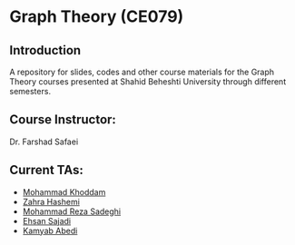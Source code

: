# Graph Theory (CE079)

## Introduction

A repository for slides, codes and other course materials for the Graph Theory courses presented at Shahid Beheshti University through different semesters.

## Course Instructor:
Dr. Farshad Safaei

## Current TAs:
* [Mohammad Khoddam](https://github.com/mkh2097)
* [Zahra Hashemi](https://github.com/zahra-zibzee)
* [Mohammad Reza Sadeghi](https://github.com/MRSadeghi78)
* [Ehsan Sajadi](https://github.com/ehsansajadi)
* [Kamyab Abedi](https://github.com/b4ym4k)

